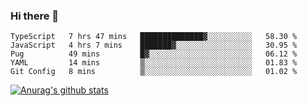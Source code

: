 ### Hi there 👋



<!--
**webB1an/webB1an** is a ✨ _special_ ✨ repository because its `README.md` (this file) appears on your GitHub profile.

Here are some ideas to get you started:

- 🔭 I’m currently working on ...
- 🌱 I’m currently learning ...
- 👯 I’m looking to collaborate on ...
- 🤔 I’m looking for help with ...
- 💬 Ask me about ...
- 📫 How to reach me: ...
- 😄 Pronouns: ...
- ⚡ Fun fact: ...
-->

<!--START_SECTION:waka-->
```text
TypeScript   7 hrs 47 mins   ██████████████▓░░░░░░░░░░   58.30 % 
JavaScript   4 hrs 7 mins    ███████▓░░░░░░░░░░░░░░░░░   30.95 % 
Pug          49 mins         █▓░░░░░░░░░░░░░░░░░░░░░░░   06.12 % 
YAML         14 mins         ▒░░░░░░░░░░░░░░░░░░░░░░░░   01.83 % 
Git Config   8 mins          ▒░░░░░░░░░░░░░░░░░░░░░░░░   01.02 % 
```
<!--END_SECTION:waka-->


[![Anurag's github stats](https://github-readme-stats.vercel.app/api?username=webB1an&show_icons=true&theme=radical)](https://github.com/anuraghazra/github-readme-stats)

